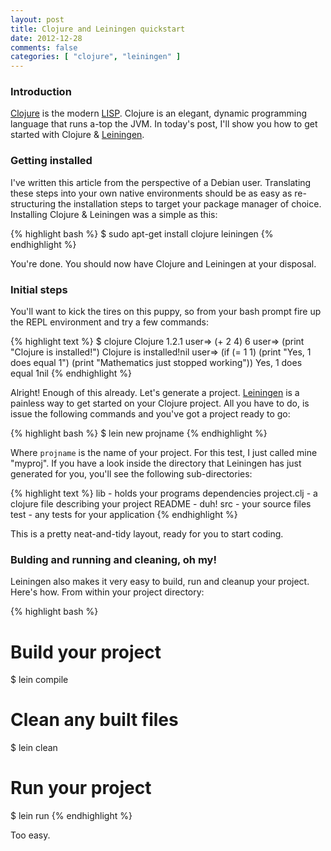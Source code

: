 ```yaml
---
layout: post
title: Clojure and Leiningen quickstart
date: 2012-12-28
comments: false
categories: [ "clojure", "leiningen" ]
---
```


### Introduction

[Clojure](http://clojure.org/) is the modern [LISP](http://en.wikipedia.org/wiki/Lisp_(programming_language)). Clojure is an elegant, dynamic programming language that runs a-top the JVM. In today's post, I'll show you how to get started with Clojure & [Leiningen](http://leiningen.org/).

### Getting installed

I've written this article from the perspective of a Debian user. Translating these steps into your own native environments should be as easy as re-structuring the installation steps to target your package manager of choice. Installing Clojure & Leiningen was a simple as this:

{% highlight bash %}
$ sudo apt-get install clojure leiningen
{% endhighlight %}

You're done. You should now have Clojure and Leiningen at your disposal.

### Initial steps

You'll want to kick the tires on this puppy, so from your bash prompt fire up the REPL environment and try a few commands:

{% highlight text %}
$ clojure
Clojure 1.2.1
user=> (+ 2 4)
6
user=> (print "Clojure is installed!")
Clojure is installed!nil
user=> (if (= 1 1) (print "Yes, 1 does equal 1") (print "Mathematics just stopped working"))
Yes, 1 does equal 1nil
{% endhighlight %}

Alright! Enough of this already. Let's generate a project. [Leiningen](http://leiningen.org/) is a painless way to get started on your Clojure project. All you have to do, is issue the following commands and you've got a project ready to go:

{% highlight bash %}
$ lein new projname
{% endhighlight %}

Where `projname` is the name of your project. For this test, I just called mine "myproj". If you have a look inside the directory that Leiningen has just generated for you, you'll see the following sub-directories:

{% highlight text %}
lib         - holds your programs dependencies
project.clj - a clojure file describing your project 
README      - duh! 
src         - your source files 
test        - any tests for your application
{% endhighlight %}

This is a pretty neat-and-tidy layout, ready for you to start coding.

### Bulding and running and cleaning, oh my!

Leiningen also makes it very easy to build, run and cleanup your project. Here's how. From within your project directory: 

{% highlight bash %}
# Build your project
$ lein compile

# Clean any built files
$ lein clean

# Run your project
$ lein run
{% endhighlight %}

Too easy.